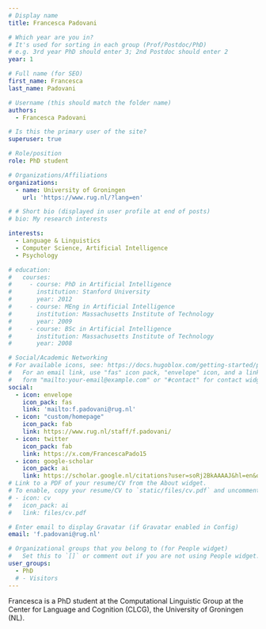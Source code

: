 ```yaml
---
# Display name
title: Francesca Padovani

# Which year are you in?
# It's used for sorting in each group (Prof/Postdoc/PhD)
# e.g. 3rd year PhD should enter 3; 2nd Postdoc should enter 2
year: 1

# Full name (for SEO)
first_name: Francesca
last_name: Padovani

# Username (this should match the folder name)
authors:
  - Francesca Padovani

# Is this the primary user of the site?
superuser: true

# Role/position
role: PhD student

# Organizations/Affiliations
organizations:
  - name: University of Groningen
    url: 'https://www.rug.nl/?lang=en'

# # Short bio (displayed in user profile at end of posts)
# bio: My research interests 

interests:
  - Language & Linguistics
  - Computer Science, Artificial Intelligence
  - Psychology

# education:
#   courses:
#     - course: PhD in Artificial Intelligence
#       institution: Stanford University
#       year: 2012
#     - course: MEng in Artificial Intelligence
#       institution: Massachusetts Institute of Technology
#       year: 2009
#     - course: BSc in Artificial Intelligence
#       institution: Massachusetts Institute of Technology
#       year: 2008

# Social/Academic Networking
# For available icons, see: https://docs.hugoblox.com/getting-started/page-builder/#icons
#   For an email link, use "fas" icon pack, "envelope" icon, and a link in the
#   form "mailto:your-email@example.com" or "#contact" for contact widget.
social:
  - icon: envelope
    icon_pack: fas
    link: 'mailto:f.padovani@rug.nl'
  - icon: "custom/homepage"
    icon_pack: fab
    link: https://www.rug.nl/staff/f.padovani/
  - icon: twitter
    icon_pack: fab
    link: https://x.com/FrancescaPado15
  - icon: google-scholar
    icon_pack: ai
    link: https://scholar.google.nl/citations?user=soRj2BkAAAAJ&hl=en&oi=ao
# Link to a PDF of your resume/CV from the About widget.
# To enable, copy your resume/CV to `static/files/cv.pdf` and uncomment the lines below.
# - icon: cv
#   icon_pack: ai
#   link: files/cv.pdf

# Enter email to display Gravatar (if Gravatar enabled in Config)
email: 'f.padovani@rug.nl'

# Organizational groups that you belong to (for People widget)
#   Set this to `[]` or comment out if you are not using People widget.
user_groups:
  - PhD
  # - Visitors
---
```


Francesca is a PhD student at the Computational Linguistic Group at the Center for Language and Cognition (CLCG), the University of Groningen (NL).
